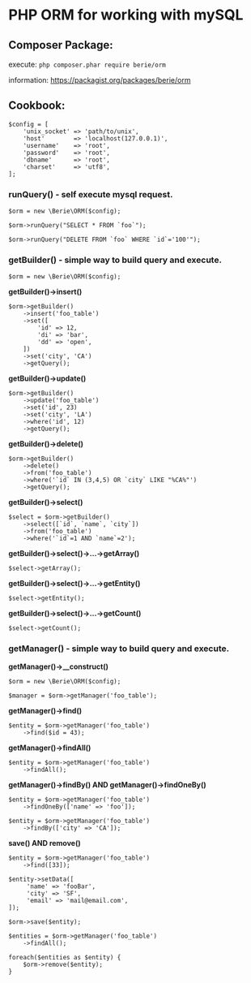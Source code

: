 # PHP ORM for working with mySQL

## Composer Package:
execute: ```php composer.phar require berie/orm```

information: https://packagist.org/packages/berie/orm


## Cookbook:

```
$config = [
    'unix_socket' => 'path/to/unix',
    'host'        => 'localhost(127.0.0.1)',
    'username'    => 'root',
    'password'    => 'root',
    'dbname'      => 'root',
    'charset'     => 'utf8',
];
```

### runQuery() - self execute mysql request.
```
$orm = new \Berie\ORM($config);
```

```
$orm->runQuery("SELECT * FROM `foo`");
```

```
$orm->runQuery("DELETE FROM `foo` WHERE `id`='100'");
```

### getBuilder() - simple way to build query and execute.

```
$orm = new \Berie\ORM($config);
```
**getBuilder()->insert()**
```
$orm->getBuilder()
    ->insert('foo_table')
    ->set([
        'id' => 12,
        'di' => 'bar',
        'dd' => 'open',
    ])
    ->set('city', 'CA')
    ->getQuery();
```
**getBuilder()->update()**
```
$orm->getBuilder()
    ->update('foo_table')
    ->set('id', 23)
    ->set('city', 'LA')
    ->where('id', 12)
    ->getQuery();
```
**getBuilder()->delete()**
```
$orm->getBuilder()
    ->delete()
    ->from('foo_table')
    ->where('`id` IN (3,4,5) OR `city` LIKE "%CA%"')
    ->getQuery();
```
**getBuilder()->select()**
```
$select = $orm->getBuilder()
    ->select([`id`, `name`, `city`])
    ->from('foo_table')
    ->where('`id`=1 AND `name`=2');
```
**getBuilder()->select()->...->getArray()**
```
$select->getArray();
```
**getBuilder()->select()->...->getEntity()**
```
$select->getEntity();
```
**getBuilder()->select()->...->getCount()**
```
$select->getCount();
```

### getManager() - simple way to build query and execute.
**getManager()->__construct()**
```
$orm = new \Berie\ORM($config);
```

```
$manager = $orm->getManager('foo_table');
```
**getManager()->find()**
```
$entity = $orm->getManager('foo_table')
    ->find($id = 43);
```
**getManager()->findAll()**
```
$entity = $orm->getManager('foo_table')
    ->findAll();
```
**getManager()->findBy() AND getManager()->findOneBy()**
```
$entity = $orm->getManager('foo_table')
    ->findOneBy(['name' => 'foo']);
```
```
$entity = $orm->getManager('foo_table')
    ->findBy(['city' => 'CA']);
```
**save() AND remove()**
```
$entity = $orm->getManager('foo_table')
    ->find([33]);

$entity->setData([
     'name' => 'fooBar',
     'city' => 'SF',
     'email' => 'mail@email.com',
]);

$orm->save($entity);
```
```
$entities = $orm->getManager('foo_table')
    ->findAll();

foreach($entities as $entity) {
    $orm->remove($entity);
}
```
